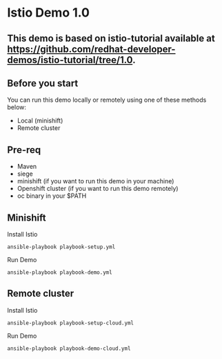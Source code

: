 # Istio Demo 1.0

## This demo is based on istio-tutorial available at https://github.com/redhat-developer-demos/istio-tutorial/tree/1.0.

## Before you start

You can run this demo locally or remotely using one of these methods below:

* Local (minishift)
* Remote cluster

## Pre-req

* Maven
* siege
* minishift (if you want to run this demo in your machine)
* Openshift cluster (if you want to run this demo remotely)
* oc binary in your $PATH

## Minishift

Install Istio

    ansible-playbook playbook-setup.yml

Run Demo

    ansible-playbook playbook-demo.yml

## Remote cluster

Install Istio

    ansible-playbook playbook-setup-cloud.yml

Run Demo

    ansible-playbook playbook-demo-cloud.yml